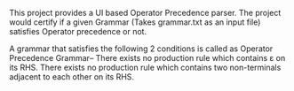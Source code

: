 This project provides a UI based Operator Precedence parser. 
The project would certify if a given Grammar (Takes grammar.txt as an input file) satisfies Operator precedence or not.

A grammar that satisfies the following 2 conditions is called as Operator Precedence Grammar–
There exists no production rule which contains ε on its RHS.
There exists no production rule which contains two non-terminals adjacent to each other on its RHS.

